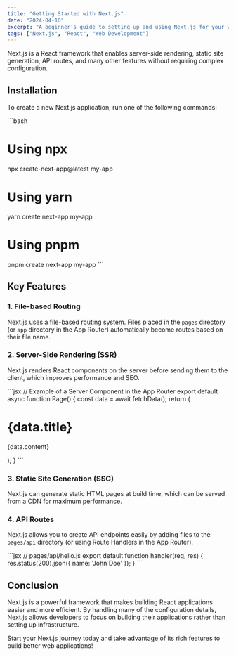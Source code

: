 ```yaml
---
title: "Getting Started with Next.js"
date: "2024-04-10"
excerpt: "A beginner's guide to setting up and using Next.js for your web applications"
tags: ["Next.js", "React", "Web Development"]
---
```


Next.js is a React framework that enables server-side rendering, static site generation, API routes, and many other features without requiring complex configuration.

## Installation

To create a new Next.js application, run one of the following commands:

\`\`\`bash
# Using npx
npx create-next-app@latest my-app

# Using yarn
yarn create next-app my-app

# Using pnpm
pnpm create next-app my-app
\`\`\`

## Key Features

### 1. File-based Routing

Next.js uses a file-based routing system. Files placed in the `pages` directory (or `app` directory in the App Router) automatically become routes based on their file name.

### 2. Server-Side Rendering (SSR)

Next.js renders React components on the server before sending them to the client, which improves performance and SEO.

\`\`\`jsx
// Example of a Server Component in the App Router
export default async function Page() {
  const data = await fetchData();
  return (
    <div>
      <h1>{data.title}</h1>
      <p>{data.content}</p>
    </div>
  );
}
\`\`\`

### 3. Static Site Generation (SSG)

Next.js can generate static HTML pages at build time, which can be served from a CDN for maximum performance.

### 4. API Routes

Next.js allows you to create API endpoints easily by adding files to the `pages/api` directory (or using Route Handlers in the App Router).

\`\`\`jsx
// pages/api/hello.js
export default function handler(req, res) {
  res.status(200).json({ name: 'John Doe' });
}
\`\`\`

## Conclusion

Next.js is a powerful framework that makes building React applications easier and more efficient. By handling many of the configuration details, Next.js allows developers to focus on building their applications rather than setting up infrastructure.

Start your Next.js journey today and take advantage of its rich features to build better web applications!
